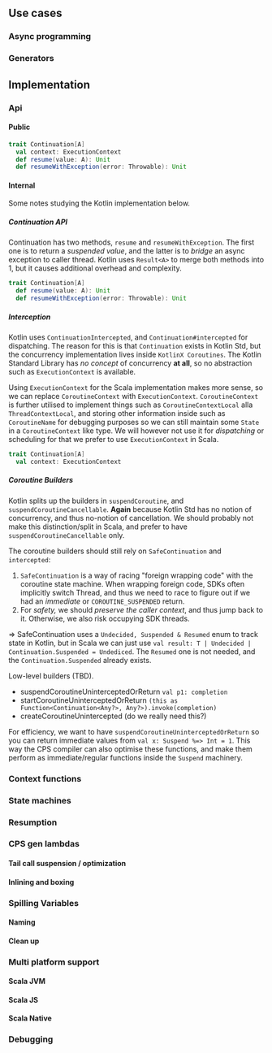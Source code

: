 ## Use cases
### Async programming
### Generators
## Implementation
### Api
#### Public

```scala
trait Continuation[A]
  val context: ExecutionContext
  def resume(value: A): Unit
  def resumeWithException(error: Throwable): Unit
```

#### Internal

Some notes studying the Kotlin implementation below.

##### Continuation API

Continuation has two methods, `resume` and `resumeWithException`.
The first one is to return a _suspended value_,
and the latter is to _bridge_ an async exception to caller thread.
Kotlin uses `Result<A>` to merge both methods into 1, but it causes additional overhead and complexity.

```scala
trait Continuation[A]
  def resume(value: A): Unit
  def resumeWithException(error: Throwable): Unit
```

##### Interception

Kotlin uses `ContinuationIntercepted`, and `Continuation#intercepted` for dispatching.
The reason for this is that `Continuation` exists in Kotlin Std, but the concurrency implementation lives inside `KotlinX Coroutines`.
The Kotlin Standard Library has _no concept_ of concurrency **at all**, so no abstraction such as `ExecutionContext` is available.

Using `ExecutionContext` for the Scala implementation makes more sense, so we can replace `CoroutineContext` with `ExecutionContext`.
`CoroutineContext` is further utilised to implement things such as `CoroutineContextLocal` alla `ThreadContextLocal`,
and storing other information inside such as `CoroutineName` for debugging purposes so we can still maintain some `State` in a `CoroutineContext` like type.
We will however not use it for _dispatching_ or scheduling for that we prefer to use `ExecutionContext` in Scala.

```scala
trait Continuation[A]
  val context: ExecutionContext
```

##### Coroutine Builders

Kotlin splits up the builders in `suspendCoroutine`, and `suspendCoroutineCancellable`.
**Again** because Kotlin Std has no notion of concurrency, and thus no-notion of cancellation.
We should probably not make this distinction/split in Scala, and prefer to have `suspendCoroutineCancellable` only.

The coroutine builders should still rely on `SafeContinuation` and `intercepted`:
1. `SafeContinuation` is a way of racing "foreign wrapping code" with the coroutine state machine.
   When wrapping foreign code, SDKs often implicitly switch Thread, and thus we need to race to figure out if we had an _immediate_ or `COROUTINE_SUSPENDED` return.
2. For _safety,_ we should _preserve the caller context_, and thus jump back to it. Otherwise, we also risk occupying SDK threads.

=> SafeContinuation uses a `Undecided, Suspended & Resumed` enum to track state in Kotlin,
but in Scala we can just use `val result: T | Undecided | Continuation.Suspended = Undediced`.
The `Resumed` one is not needed, and the `Continuation.Suspended` already exists.

Low-level builders (TBD).

- suspendCoroutineUninterceptedOrReturn `val p1: completion`
- startCoroutineUninterceptedOrReturn `(this as Function<Continuation<Any?>, Any?>).invoke(completion)`
- createCoroutineUnintercepted (do we really need this?)

For efficiency, we want to have `suspendCoroutineUninterceptedOrReturn` so you can return immediate values from `val x: Suspend %=> Int = 1`.
This way the CPS compiler can also optimise these functions, and make them perform as immediate/regular functions inside the `Suspend` machinery.

### Context functions
### State machines
### Resumption
### CPS gen lambdas
#### Tail call suspension / optimization
#### Inlining and boxing
### Spilling Variables
#### Naming
#### Clean up
### Multi platform support
#### Scala JVM
#### Scala JS
#### Scala Native
### Debugging